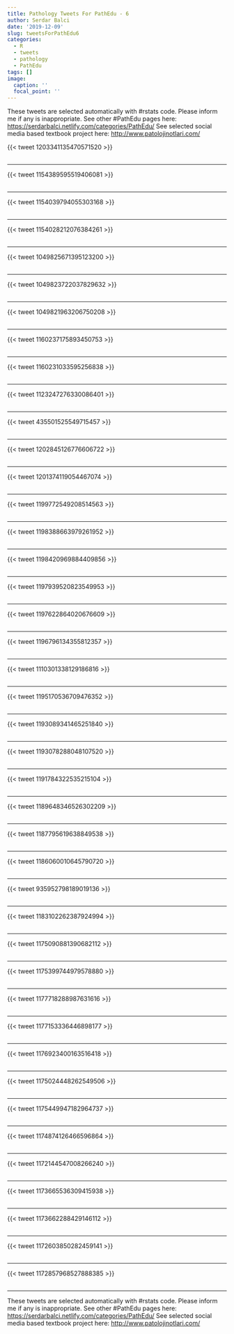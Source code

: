 ```yaml
---
title: Pathology Tweets For PathEdu - 6
author: Serdar Balci
date: '2019-12-09'
slug: tweetsForPathEdu6
categories:
  - R
  - tweets
  - pathology
  - PathEdu
tags: []
image:
  caption: ''
  focal_point: ''
---
```



These tweets are selected automatically with #rstats code. Please inform me if any is inappropriate.
See other #PathEdu pages here: https://serdarbalci.netlify.com/categories/PathEdu/ 
See selected social media based textbook project here: http://www.patolojinotlari.com/

{{< tweet 1203341135470571520 >}}
<br>
<br>
<hr>
{{< tweet 1154389595519406081 >}}
<br>
<br>
<hr>
{{< tweet 1154039794055303168 >}}
<br>
<br>
<hr>
{{< tweet 1154028212076384261 >}}
<br>
<br>
<hr>
{{< tweet 1049825671395123200 >}}
<br>
<br>
<hr>
{{< tweet 1049823722037829632 >}}
<br>
<br>
<hr>
{{< tweet 1049821963206750208 >}}
<br>
<br>
<hr>
{{< tweet 1160237175893450753 >}}
<br>
<br>
<hr>
{{< tweet 1160231033595256838 >}}
<br>
<br>
<hr>
{{< tweet 1123247276330086401 >}}
<br>
<br>
<hr>
{{< tweet 435501525549715457 >}}
<br>
<br>
<hr>
{{< tweet 1202845126776606722 >}}
<br>
<br>
<hr>
{{< tweet 1201374119054467074 >}}
<br>
<br>
<hr>
{{< tweet 1199772549208514563 >}}
<br>
<br>
<hr>
{{< tweet 1198388663979261952 >}}
<br>
<br>
<hr>
{{< tweet 1198420969884409856 >}}
<br>
<br>
<hr>
{{< tweet 1197939520823549953 >}}
<br>
<br>
<hr>
{{< tweet 1197622864020676609 >}}
<br>
<br>
<hr>
{{< tweet 1196796134355812357 >}}
<br>
<br>
<hr>
{{< tweet 1110301338129186816 >}}
<br>
<br>
<hr>
{{< tweet 1195170536709476352 >}}
<br>
<br>
<hr>
{{< tweet 1193089341465251840 >}}
<br>
<br>
<hr>
{{< tweet 1193078288048107520 >}}
<br>
<br>
<hr>
{{< tweet 1191784322535215104 >}}
<br>
<br>
<hr>
{{< tweet 1189648346526302209 >}}
<br>
<br>
<hr>
{{< tweet 1187795619638849538 >}}
<br>
<br>
<hr>
{{< tweet 1186060010645790720 >}}
<br>
<br>
<hr>
{{< tweet 935952798189019136 >}}
<br>
<br>
<hr>
{{< tweet 1183102262387924994 >}}
<br>
<br>
<hr>
{{< tweet 1175090881390682112 >}}
<br>
<br>
<hr>
{{< tweet 1175399744979578880 >}}
<br>
<br>
<hr>
{{< tweet 1177718288987631616 >}}
<br>
<br>
<hr>
{{< tweet 1177153336446898177 >}}
<br>
<br>
<hr>
{{< tweet 1176923400163516418 >}}
<br>
<br>
<hr>
{{< tweet 1175024448262549506 >}}
<br>
<br>
<hr>
{{< tweet 1175449947182964737 >}}
<br>
<br>
<hr>
{{< tweet 1174874126466596864 >}}
<br>
<br>
<hr>
{{< tweet 1172144547008266240 >}}
<br>
<br>
<hr>
{{< tweet 1173665536309415938 >}}
<br>
<br>
<hr>
{{< tweet 1173662288429146112 >}}
<br>
<br>
<hr>
{{< tweet 1172603850282459141 >}}
<br>
<br>
<hr>
{{< tweet 1172857968527888385 >}}
<br>
<br>
<hr>


These tweets are selected automatically with #rstats code. Please inform me if any is inappropriate.
See other #PathEdu pages here: https://serdarbalci.netlify.com/categories/PathEdu/ 
See selected social media based textbook project here: http://www.patolojinotlari.com/
